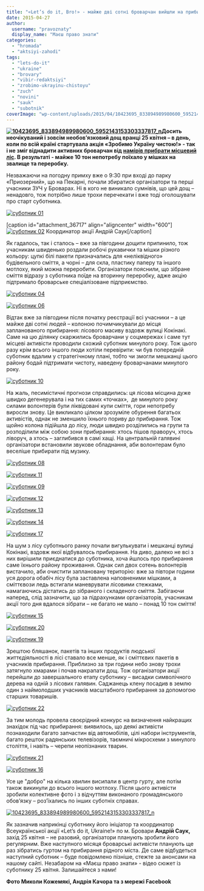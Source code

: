 ```yaml
---
title: "«Let’s do it, Bro!» - майже дві сотні броварчан вийшли на прибирання лісу"
date: 2015-04-27
author: 
  username: "pravoznaty"
  display_name: "Маєш право знати"
categories: 
  - "hromada"
  - "aktsiyi-zahodi"
tags: 
  - "lets-do-it"
  - "ukraine"
  - "brovary"
  - "vibir-redaktsiyi"
  - "zrobimo-ukrayinu-chistoyu"
  - "zuch"
  - "novini"
  - "sauk"
  - "subotnik"
coverImage: "wp-content/uploads/2015/04/10423695_833894989980600_5952143153303337817_n.jpg"
---
```


**[![10423695_833894989980600_5952143153303337817_n](https://mpz.brovary.org/wp-content/uploads/2015/04/10423695_833894989980600_5952143153303337817_n.jpg)](https://mpz.brovary.org/wp-content/uploads/2015/04/10423695_833894989980600_5952143153303337817_n.jpg)Досить неочікуваний і зовсім необов’язковий дощ вранці 25 квітня – в день, коли по всій країні стартувала акція «Зробимо Україну чистою!» - так і не зміг віднадити активних броварчан від [намірів прибрати місцевий ліс](https://mpz.brovary.org/aktivisti-spilno-zaplanuvali-generalne-pribirannya-brovarskogo-lisu-na-25-kvitnya/). В результаті - майже 10 тон непотребу поїхало у мішках на звалище та переробку.**

Незважаючи на погодну примху вже о 9:30 при вході до парку «Приозерний», що на Пекарні, почали збиратися організатори та перші учасники ЗУЧ у Броварах. Ні в кого не виникало сумнівів, що цей дощ – ненадовго, тож потрібно лише трохи перечекати і вже тоді оголошувати про старт суботника.

[![суботник 01](https://mpz.brovary.org/wp-content/uploads/2015/04/subotnik-01.jpg)](https://mpz.brovary.org/wp-content/uploads/2015/04/subotnik-01.jpg)

\[caption id="attachment\_36717" align="aligncenter" width="600"\][![суботник 02](https://mpz.brovary.org/wp-content/uploads/2015/04/subotnik-02.jpg)](https://mpz.brovary.org/wp-content/uploads/2015/04/subotnik-02.jpg) Координатор акції Андрій Саук\[/caption\]

Як гадалось, так і сталось – вже за півгодини дощити припинило, тож учасникам швиденько роздали робочі рукавички та мішки різного кольору: цупкі білі пакети призначались для «неліквідного» будівельного сміття, а чорні – для скла, пластику паперу та іншого мотлоху, який можна переробити. Організатори пояснили, що зібране сміття відразу з суботника поїде на вторинну переробку, адже акцію підтримало броварське спеціалізоване підприємство.

[![суботник 04](https://mpz.brovary.org/wp-content/uploads/2015/04/subotnik-04.jpg)](https://mpz.brovary.org/wp-content/uploads/2015/04/subotnik-04.jpg)

[![суботник 06](https://mpz.brovary.org/wp-content/uploads/2015/04/subotnik-06.jpg)](https://mpz.brovary.org/wp-content/uploads/2015/04/subotnik-06.jpg)

Відтак вже за півгодини після початку реєстрації всі учасники – а це майже дві сотні людей – колоною почимчикували до місця запланованого прибирання: лісового масиву вздовж вулиці Кокінакі. Саме на цю ділянку скаржились броварчани у соцмережах і саме тут місцеві активісти проводили схожий суботник минулого року. Тож цього разу крім всього іншого люди хотіли перевірити: чи був попередній суботник вдалим у стратегічному плані, тобто чи змогли мешканці цього району бодай підтримати чистоту, наведену броварчанами минулого року.

[![суботник 10](https://mpz.brovary.org/wp-content/uploads/2015/04/subotnik-10.jpg)](https://mpz.brovary.org/wp-content/uploads/2015/04/subotnik-10.jpg)

На жаль, песимістичні прогнози справдились: ця лісова місцина дуже швидко дегенерувала і на тих самих «точках»,  де минулого року силами волонтерів були ліквідовані купи сміття, гори непотребу виросли знову. Це викликало цілком зрозуміле обурення багатьох активістів, однак не зменшило їхнього пориву до прибирання. Тож щойно колона підійшла до лісу, люди швидко розділились на групи та розподілили між собою зони прибирання: хтось пішов праворуч, хтось ліворуч, а хтось – заглибився в самі хащі. На центральній галявині організатори встановили звукове обладнання, аби волонтерам було веселіше прибирати під музику.

[![суботник 08](https://mpz.brovary.org/wp-content/uploads/2015/04/subotnik-08.jpg)](https://mpz.brovary.org/wp-content/uploads/2015/04/subotnik-08.jpg)

[![суботник 11](https://mpz.brovary.org/wp-content/uploads/2015/04/subotnik-11.jpg)](https://mpz.brovary.org/wp-content/uploads/2015/04/subotnik-11.jpg)

[![суботник 09](https://mpz.brovary.org/wp-content/uploads/2015/04/subotnik-09.jpg)](https://mpz.brovary.org/wp-content/uploads/2015/04/subotnik-09.jpg)

[![суботник 12](https://mpz.brovary.org/wp-content/uploads/2015/04/subotnik-12.jpg)](https://mpz.brovary.org/wp-content/uploads/2015/04/subotnik-12.jpg)

[![суботник 13](https://mpz.brovary.org/wp-content/uploads/2015/04/subotnik-13.jpg)](https://mpz.brovary.org/wp-content/uploads/2015/04/subotnik-13.jpg)

[![суботник 14](https://mpz.brovary.org/wp-content/uploads/2015/04/subotnik-14.jpg)](https://mpz.brovary.org/wp-content/uploads/2015/04/subotnik-14.jpg)

[![суботник 17](https://mpz.brovary.org/wp-content/uploads/2015/04/subotnik-17.jpg)](https://mpz.brovary.org/wp-content/uploads/2015/04/subotnik-17.jpg)

На шум з лісу суботнього ранку почали вигулькувати і мешканці вулиці Кокінакі, вздовж якої відбувалось прибирання. На диво, далеко не всі з них вирішили приєднатися до суботника, хоча йшлось про прибирання саме їхнього району проживання. Однак сил двох сотень волонтерів вистачило, аби очистити заплановану територію: вже за півтори години уся дорога обабіч лісу була заставлена наповненими мішками, а сміттєвози ледь встигали маневрувати лісовими стежками, намагаючись дістатись до зібраного і складеного сміття. Забігаючи наперед, слід зазначити, що за підрахунками організаторів, учасникам акції того дня вдалося зібрати – не багато не мало – понад 10 тон сміття!

[![суботник 15](https://mpz.brovary.org/wp-content/uploads/2015/04/subotnik-15.jpg)](https://mpz.brovary.org/wp-content/uploads/2015/04/subotnik-15.jpg)

[![суботник 20](https://mpz.brovary.org/wp-content/uploads/2015/04/subotnik-20.jpg)](https://mpz.brovary.org/wp-content/uploads/2015/04/subotnik-20.jpg)

[![суботник 19](https://mpz.brovary.org/wp-content/uploads/2015/04/subotnik-19.jpg)](https://mpz.brovary.org/wp-content/uploads/2015/04/subotnik-19.jpg)

Зрештою бляшанок, пакетів та інших продуктів людської життєдіяльності в лісі ставало все менше, як і сміттєвих пакетів в учасників прибирання. Приблизно за три години небо знову трохи затягнуло хмарами і почав накрапати дощ. Тож організатори акції перейшли до завершального етапу суботнику – висадки символічного дерева на одній з лісових галявин. Саджанець клену посадив в землю один з наймолодших учасників масштабного прибирання за допомогою старших товаришів.

[![суботник 22](https://mpz.brovary.org/wp-content/uploads/2015/04/subotnik-22.jpg)](https://mpz.brovary.org/wp-content/uploads/2015/04/subotnik-22.jpg)

За тим молодь провела своєрідний конкурс на визначення найкращих знахідок під час прибирання: виявилось, що деякі активісти познаходили багато запчастин від автомобілів, цілі набори інструментів, багато решток радянських телевізорів, таємничі мікросхеми з минулого століття, і навіть – черепи неопізнаних тварин.

[![суботник 21](https://mpz.brovary.org/wp-content/uploads/2015/04/subotnik-21.jpg)](https://mpz.brovary.org/wp-content/uploads/2015/04/subotnik-21.jpg)

[![суботник 16](https://mpz.brovary.org/wp-content/uploads/2015/04/subotnik-16.jpg)](https://mpz.brovary.org/wp-content/uploads/2015/04/subotnik-16.jpg)

Усе це "добро" на кілька хвилин висипали в центр гурту, але потім також викинули до всього іншого мотлоху. Після цього активісти зробили колективне фото і з відчуттям виконаного громадянського обов’язку – роз’їхались по інших суботніх справах.

[![10423695_833894989980600_5952143153303337817_n](https://mpz.brovary.org/wp-content/uploads/2015/04/10423695_833894989980600_5952143153303337817_n.jpg)](https://mpz.brovary.org/wp-content/uploads/2015/04/10423695_833894989980600_5952143153303337817_n.jpg)

Як зазначив наприкінці суботнику його ініціатор та координатор Всеукраїнської акції «Let’s do it, Ukraine!» по м. Бровари **Андрій Саук,** захід 25 квітня – не разовий, організатори планують зробити його регулярним. Вже наступного місяця броварські активісти планують ще раз зібратись гуртом на прибирання рідного міста. Де саме відбудеться наступний суботник – буде повідомлено пізніше, стежте за анонсами на нашому сайті. Незабаром на «Маєш право знати» - відео сюжет із суботнику 25 квітня. Залишайтеся з нами!

**Фото Миколи Кожемякі, Андрія Качора та з мережі Facebook**
